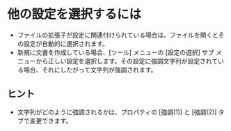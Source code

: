 # 他の設定を選択するには

- ファイルの拡張子が設定に関連付けられている場合は、ファイルを開くとその設定が自動的に選択されます。
- 新規に文書を作成している場合、\[ツール\] メニューの \[設定の選択\] サブ
メニューから正しい設定を選択します。その設定に強調文字列が設定されている場合、それにしたがって文字列が強調されます。

## ヒント

- 文字列がどのように強調されるかは、プロパティの \[強調(1)\] と \[強調(2)\] タブで変更できます。